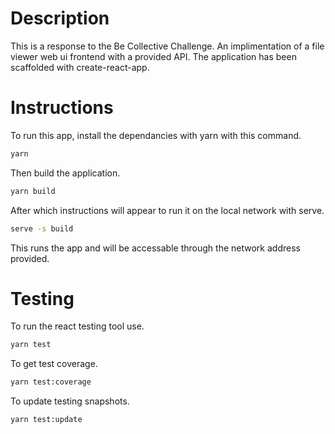 # Description
This is a response to the Be Collective Challenge. An implimentation of a file viewer web ui frontend with a provided API. The application has been scaffolded with create-react-app.

# Instructions
To run this app, install the dependancies with yarn with this command.
```sh
yarn
```
Then build the application. 
```sh
yarn build
```
After which instructions will appear to run it on the local network with serve.
```sh
serve -s build
```
This runs the app and will be accessable through the network address provided.

# Testing
To run the react testing tool use.
```sh
yarn test
```
To get test coverage.
```sh
yarn test:coverage
```
To update testing snapshots.
```sh
yarn test:update
```
